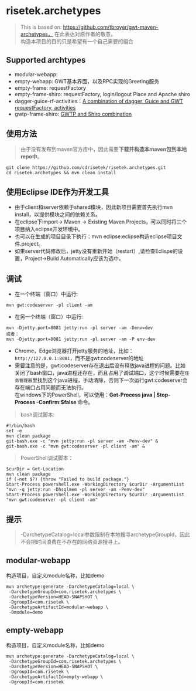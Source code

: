 # risetek.archetypes
>
> This is based on: https://github.com/tbroyer/gwt-maven-archetypes， 在此表达对原作者的敬意。<br/>
> 构造本项目的目的只是希望有一个自己需要的组合

## Supported archtypes
* modular-webapp:
* empty-webapp: GWT基本界面，以及RPC实现的Greeting服务
* empty-frame: requestFactory
* empty-frame-shiro: requestFactory, login/logout Place and Apache shiro
* dagger-guice-rf-activities：[A combination of dagger, Guice and GWT requestFactory, activities](https://github.com/cdrisetek/risetek.archetypes/blob/master/dagger-guice-rf-activities.md)
* gwtp-frame-shiro: [GWTP and Shiro combination](https://github.com/cdrisetek/risetek.archetypes/blob/master/gwtp.frame.shiro.md)

## 使用方法
> 由于没有发布到maven官方库中，因此需要**下载并构造本maven包到本地repo中**。
```
git clone https://github.com/cdrisetek/risetek.archetypes.git
cd risetek.archetypes && mvn clean install
```
## 使用Eclipse IDE作为开发工具
- 由于client和server依赖于shared模块，因此新项目需要首先执行mvn install，以提供模块之间的依赖关系。
- 在eclipse下import-> Maven -> Existing Maven Projects，可以同时将三个项目纳入eclipse开发环境中。
- 也可以在生成的项目目录下执行：mvn eclipse:eclipse构造eclipse项目文件.project。
- 如果server代码修改后，jetty没有重新开始（restart）,请检查Eclispe的设置，Project->Build Automatically应该为选中。

## 调试
* 在一个终端（窗口）中运行: 
```
mvn gwt:codeserver -pl client -am
```
* 在另一个终端（窗口）中运行:
```
mvn -Djetty.port=8081 jetty:run -pl server -am -Denv=dev
或者：
mvn -Djetty.port=8081 jetty:run -pl server -am -P env-dev
```

* Chrome，Edge浏览器打开jetty服务的地址，比如：`http://127.0.0.1:8081`，而不是gwt:codeserver的地址
* 需要注意的是，gwt:codeserver存在退出后没有释放java进程的问题。比如关闭了bash窗口，java进程还存在，而且占用了调试端口，这个时候需要在`任务管理器`里找到这个java进程，手动清除，否则下一次运行gwt:codeserver会存在端口占用问题而无法执行。<br/>在windows下的PowerShell，可以使用：__Get-Process java | Stop-Process -Confirm:$false__ 命令。

> bash调试脚本:
```
#!/bin/bash
set -e
mvn clean package
git-bash.exe -c "mvn jetty:run -pl server -am -Penv-dev" &
git-bash.exe -c "mvn gwt:codeserver -pl client -am" &
```

> PowerShell调试脚本：
```
$curDir = Get-Location
mvn clean package
if (-not $?) {throw "Failed to build package."}
Start-Process powershell.exe -WorkingDirectory $curDir -ArgumentList "mvn -q jetty:run -Dhsqlmem -pl server -am -Penv-dev"
Start-Process powershell.exe -WorkingDirectory $curDir -ArgumentList "mvn gwt:codeserver -pl client -am"
```
## 提示
> -DarchetypeCatalog=local参数限制在本地搜寻archetypeGroupId，因此不会把时间浪费在不存在的网络资源搜寻上。

## modular-webapp
构造项目，自定义module名称，比如demo
```
mvn archetype:generate -DarchetypeCatalog=local \
 -DarchetypeGroupId=com.risetek.archetypes \
 -DarchetypeVersion=HEAD-SNAPSHOT \
 -DgroupId=com.risetek \
 -DarchetypeArtifactId=modular-webapp \
 -Dmodule=demo
```

## empty-webapp
构造项目，自定义module名称，比如demo
```
mvn archetype:generate -DarchetypeCatalog=local \
 -DarchetypeGroupId=com.risetek.archetypes \
 -DarchetypeVersion=HEAD-SNAPSHOT \
 -DgroupId=com.risetek \
 -DarchetypeArtifactId=empty-webapp \
 -DgroupId=com.risetek
```
